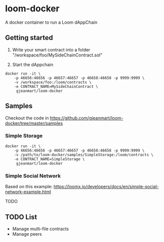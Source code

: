 # loom-docker

A docker container to run a Loom dAppChain

## Getting started

1. Write your smart contract into a folder "/workspace/foo/MySideChainContract.sol"

2. Start the dAppchain
```
docker run -it \ 
    -p 46656:46656 -p 46657:46657 -p 46658:46658 -p 9999:9999 \
    -v /workspace/foo:/loom/contracts \
    -e CONTRACT_NAME=MySideChainContract \
     gjeanmart/loom-docker
```


## Samples

Checkout the code in https://github.com/gjeanmart/loom-docker/tree/master/samples

### Simple Storage

```
docker run -it \ 
    -p 46656:46656 -p 46657:46657 -p 46658:46658 -p 9999:9999 \
    -v /path/to/loom-docker/samples/SimpleStorage:/loom/contracts \
    -e CONTRACT_NAME=SimpleStorage \
     gjeanmart/loom-docker
```


### Simple Social Network

Based on this example: https://loomx.io/developers/docs/en/simple-social-network-example.html

TODO



## TODO List

- Manage multi-file contracts
- Manage peers
